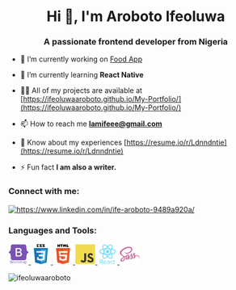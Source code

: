 <h1 align="center">Hi 👋, I'm Aroboto Ifeoluwa</h1>
<h3 align="center">A passionate frontend developer from Nigeria</h3>

- 🔭 I’m currently working on [Food App](https://myfood-cart.netlify.app/)

- 🌱 I’m currently learning **React Native**

- 👨‍💻 All of my projects are available at [https://ifeoluwaaroboto.github.io/My-Portfolio/](https://ifeoluwaaroboto.github.io/My-Portfolio/)

- 📫 How to reach me **Iamifeee@gmail.com**

- 📄 Know about my experiences [https://resume.io/r/Ldnndntie](https://resume.io/r/Ldnndntie)

- ⚡ Fun fact **I am also a writer.**

<h3 align="left">Connect with me:</h3>
<p align="left">
<a href="https://linkedin.com/in/https://www.linkedin.com/in/ife-aroboto-9489a920a/" target="blank"><img align="center" src="https://raw.githubusercontent.com/rahuldkjain/github-profile-readme-generator/master/src/images/icons/Social/linked-in-alt.svg" alt="https://www.linkedin.com/in/ife-aroboto-9489a920a/" height="30" width="40" /></a>
</p>

<h3 align="left">Languages and Tools:</h3>
<p align="left"> <a href="https://getbootstrap.com" target="_blank" rel="noreferrer"> <img src="https://raw.githubusercontent.com/devicons/devicon/master/icons/bootstrap/bootstrap-plain-wordmark.svg" alt="bootstrap" width="40" height="40"/> </a> <a href="https://www.w3schools.com/css/" target="_blank" rel="noreferrer"> <img src="https://raw.githubusercontent.com/devicons/devicon/master/icons/css3/css3-original-wordmark.svg" alt="css3" width="40" height="40"/> </a> <a href="https://www.w3.org/html/" target="_blank" rel="noreferrer"> <img src="https://raw.githubusercontent.com/devicons/devicon/master/icons/html5/html5-original-wordmark.svg" alt="html5" width="40" height="40"/> </a> <a href="https://developer.mozilla.org/en-US/docs/Web/JavaScript" target="_blank" rel="noreferrer"> <img src="https://raw.githubusercontent.com/devicons/devicon/master/icons/javascript/javascript-original.svg" alt="javascript" width="40" height="40"/> </a> <a href="https://reactjs.org/" target="_blank" rel="noreferrer"> <img src="https://raw.githubusercontent.com/devicons/devicon/master/icons/react/react-original-wordmark.svg" alt="react" width="40" height="40"/> </a> <a href="https://sass-lang.com" target="_blank" rel="noreferrer"> <img src="https://raw.githubusercontent.com/devicons/devicon/master/icons/sass/sass-original.svg" alt="sass" width="40" height="40"/> </a> </p>

<p><img align="center" src="https://github-readme-streak-stats.herokuapp.com/?user=ifeoluwaaroboto&" alt="ifeoluwaaroboto" /></p>

